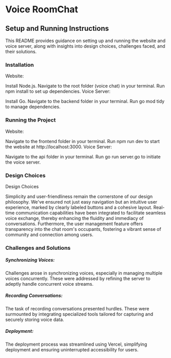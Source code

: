 # Voice RoomChat

## Setup and Running Instructions

This README provides guidance on setting up and running the website and voice server, along with insights into design choices, challenges faced, and their solutions.

### Installation
Website:

Install Node.js.
Navigate to the root folder (voice chat) in your terminal.
Run npm install to set up dependencies.
Voice Server:

Install Go.
Navigate to the backend folder in your terminal.
Run go mod tidy to manage dependencies.

### Running the Project
Website:

Navigate to the frontend folder in your terminal.
Run npm run dev to start the website at http://localhost:3000.
Voice Server:

Navigate to the api folder in your terminal.
Run go run server.go to initiate the voice server.


### Design Choices


Design Choices

Simplicity and user-friendliness remain the cornerstone of our design philosophy. We've ensured not just easy navigation but an intuitive user experience, marked by clearly labeled buttons and a cohesive layout. Real-time communication capabilities have been integrated to facilitate seamless voice exchange, 
thereby enhancing the fluidity and immediacy of conversations. Furthermore, the user management feature offers transparency into the chat room's occupants, fostering a vibrant sense of community and connection among users.

### Challenges and Solutions

##### Synchronizing Voices:
Challenges arose in synchronizing voices, especially in managing multiple voices concurrently. These were addressed by refining the server to adeptly handle concurrent voice streams.

##### Recording Conversations:
The task of recording conversations presented hurdles. These were surmounted by integrating specialized tools tailored for capturing and securely storing voice data.

##### Deployment:
The deployment process was streamlined using Vercel, simplifying deployment and ensuring uninterrupted accessibility for users.
